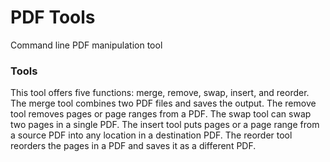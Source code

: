 # PDF Tools
Command line PDF manipulation tool

### Tools
This tool offers five functions: merge, remove, swap, insert, and reorder. The merge tool combines two PDF files and saves the output. The remove tool removes pages or page ranges from a PDF. The swap tool can swap two pages in a single PDF. The insert tool puts pages or a page range from a source PDF into any location in a destination PDF. The reorder tool reorders the pages in a PDF and saves it as a different PDF.
